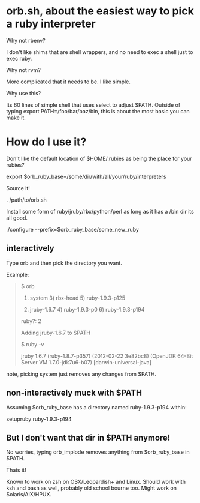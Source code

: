 # orb.sh, about the easiest way to pick a ruby interpreter

Why not rbenv?

I don't like shims that are shell wrappers, and no need to exec a shell just to exec ruby.

Why not rvm?

More complicated that it needs to be. I like simple.

Why use this?

Its 60 lines of simple shell that uses select to adjust $PATH. Outside of typing export PATH=/foo/bar/baz/bin, this is about the most basic you can make it.

# How do I use it?

Don't like the default location of $HOME/.rubies as being the place for your rubies?

export $orb_ruby_base=/some/dir/with/all/your/ruby/interpreters

Source it!

. /path/to/orb.sh

Install some form of ruby/jruby/rbx/python/perl as long as it has a /bin dir its all good.

./configure --prefix=$orb_ruby_base/some_new_ruby

## interactively

Type orb and then pick the directory you want.

Example:
> $ orb
>
> 1) system   3) rbx-head               5) ruby-1.9.3-p125
>
> 2) jruby-1.6.7            4) ruby-1.9.3-p0          6) ruby-1.9.3-p194
>
> ruby?: 2
>
> Adding jruby-1.6.7 to $PATH
>
> $ ruby -v
>
> jruby 1.6.7 (ruby-1.8.7-p357) (2012-02-22 3e82bc8) (OpenJDK 64-Bit Server VM 1.7.0-jdk7u6-b07) [darwin-universal-java]

note, picking system just removes any changes from $PATH.

## non-interactively muck with $PATH

Assuming $orb_ruby_base has a directory named ruby-1.9.3-p194 within:

setupruby ruby-1.9.3-p194

## But I don't want that dir in $PATH anymore!

No worries, typing orb_implode removes anything from $orb_ruby_base in $PATH.

Thats it!

Known to work on zsh on OSX/Leopardish+ and Linux. Should work with ksh and bash as well, probably old school bourne too. Might work on Solaris/AiX/HPUX.
